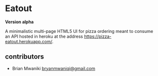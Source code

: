 # Eatout

**Version alpha**

A minimalistic multi-page HTML5 UI for pizza ordering meant to consume an API hosted in heroku at the address https://pizza-eatout.herokuapp.com/.

## contributors

- Brian Mwaniki <bryanmwaniqi@gmail.com>